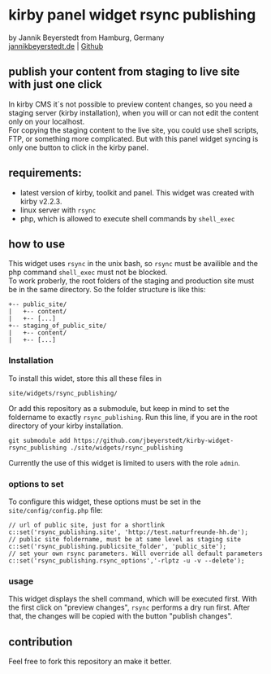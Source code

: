 # kirby panel widget rsync publishing  
by Jannik Beyerstedt from Hamburg, Germany  
[jannikbeyerstedt.de](http://jannikbeyerstedt.de) | [Github](https://github.com/jbeyerstedt)  


## publish your content from staging to live site with just one click

In kirby CMS it´s not possible to preview content changes, so you need a staging server (kirby installation), when you will or can not edit the content only on your localhost.  
For copying the staging content to the live site, you could use shell scripts, FTP, or something more complicated. But with this panel widget syncing is only one button to click in the kirby panel.

## requirements:
- latest version of kirby, toolkit and panel. This widget was created with kirby v2.2.3.
- linux server with `rsync`
- php, which is allowed to execute shell commands by `shell_exec`

## how to use
This widget uses `rsync` in the unix bash, so `rsync` must be availible and the php command `shell_exec` must not be blocked.  
To work proberly, the root folders of the staging and production site must be in the same directory. So the folder structure is like this:

```
+-- public_site/
|   +-- content/
|   +-- [...]
+-- staging_of_public_site/
|   +-- content/
|   +-- [...]
```

### Installation
To install this widet, store this all these files in

```
site/widgets/rsync_publishing/
```

Or add this repository as a submodule, but keep in mind to set the foldername to exactly `rsync_publishing`. Run this line, if you are in the root directory of your kirby installation.

```
git submodule add https://github.com/jbeyerstedt/kirby-widget-rsync_publishing ./site/widgets/rsync_publishing
```

Currently the use of this widget is limited to users with the role `admin`.

### options to set
To configure this widget, these options must be set in the `site/config/config.php` file:

```
// url of public site, just for a shortlink
c::set('rsync_publishing.site', 'http://test.naturfreunde-hh.de');
// public site foldername, must be at same level as staging site
c::set('rsync_publishing.publicsite_folder', 'public_site');
// set your own rsync parameters. Will override all default parameters
c::set('rsync_publishing.rsync_options','-rlptz -u -v --delete');
```

### usage
This widget displays the shell command, which will be executed first. With the first click on "preview changes", `rsync` performs a dry run first. After that, the changes will be copied with  the button "publish changes".


## contribution
Feel free to fork this repository an make it better.
